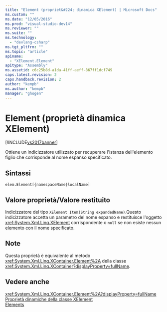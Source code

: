 ```yaml
---
title: "Element (propriet&#224; dinamica XElement) | Microsoft Docs"
ms.custom: ""
ms.date: "12/05/2016"
ms.prod: "visual-studio-dev14"
ms.reviewer: ""
ms.suite: ""
ms.technology: 
  - "devlang-csharp"
ms.tgt_pltfrm: ""
ms.topic: "article"
apiname: 
  - "XElement.Element"
apitype: "Assembly"
ms.assetid: c6c25b8d-a1da-41ff-aeff-867ff1dcf749
caps.latest.revision: 2
caps.handback.revision: 2
author: "kempb"
ms.author: "kempb"
manager: "ghogen"
---
```

# Element (propriet&#224; dinamica XElement)
[!INCLUDE[vs2017banner](../code-quality/includes/vs2017banner.md)]

Ottiene un indicizzatore utilizzato per recuperare l'istanza dell'elemento figlio che corrisponde al nome espanso specificato.  
  
## Sintassi  
  
```  
elem.Element[{namespaceName}localName]  
```  
  
## Valore proprietà\/Valore restituito  
 Indicizzatore del tipo `XElement Item(String expandedName)`.Questo indicizzatore accetta un parametro del nome espanso e restituisce l'oggetto <xref:System.Xml.Linq.XElement> corrispondente o `null` se non esiste nessun elemento con il nome specificato.  
  
## Note  
 Questa proprietà è equivalente al metodo <xref:System.Xml.Linq.XContainer.Element%2A> della classe <xref:System.Xml.Linq.XContainer?displayProperty=fullName>.  
  
## Vedere anche  
 <xref:System.Xml.Linq.XContainer.Element%2A?displayProperty=fullName>   
 [Proprietà dinamiche della classe XElement](../designers/xelement-class-dynamic-properties.md)   
 [Elements](../designers/elements-xelement-dynamic-property.md)